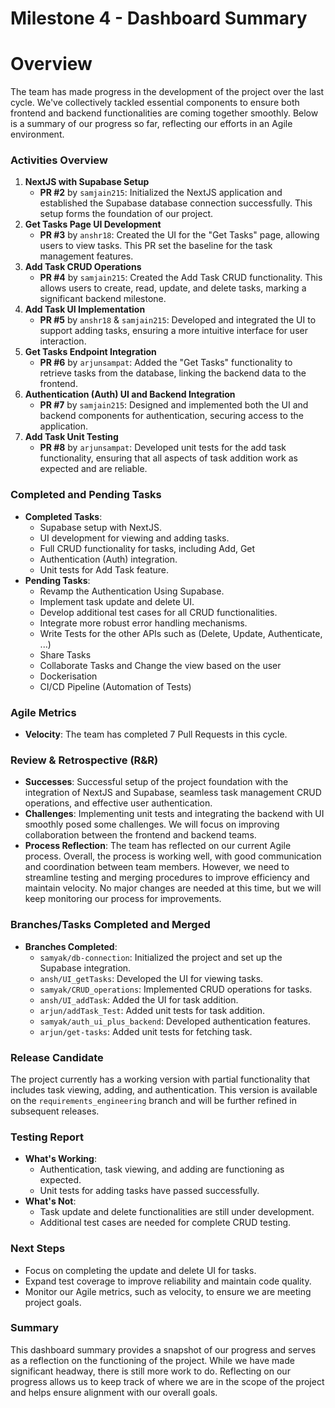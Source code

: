 # Milestone 4 - Dashboard Summary

# Overview

The team has made progress in the development of the project over the last cycle. We've collectively tackled essential components to ensure both frontend and backend functionalities are coming together smoothly. Below is a summary of our progress so far, reflecting our efforts in an Agile environment.

### Activities Overview

1. **NextJS with Supabase Setup**
    - **PR #2** by `samjain215`: Initialized the NextJS application and established the Supabase database connection successfully. This setup forms the foundation of our project.
2. **Get Tasks Page UI Development**
    - **PR #3** by `anshr18`: Created the UI for the "Get Tasks" page, allowing users to view tasks. This PR set the baseline for the task management features.
3. **Add Task CRUD Operations**
    - **PR #4** by `samjain215`: Created the Add Task CRUD functionality. This allows users to create, read, update, and delete tasks, marking a significant backend milestone.
4. **Add Task UI Implementation**
    - **PR #5** by `anshr18` & `samjain215`: Developed and integrated the UI to support adding tasks, ensuring a more intuitive interface for user interaction.
5. **Get Tasks Endpoint Integration**
    - **PR #6** by `arjunsampat`: Added the "Get Tasks" functionality to retrieve tasks from the database, linking the backend data to the frontend.
6. **Authentication (Auth) UI and Backend Integration**
    - **PR #7** by `samjain215`: Designed and implemented both the UI and backend components for authentication, securing access to the application.
7. **Add Task Unit Testing**
    - **PR #8** by `arjunsampat`: Developed unit tests for the add task functionality, ensuring that all aspects of task addition work as expected and are reliable.

### Completed and Pending Tasks

- **Completed Tasks**:
    - Supabase setup with NextJS.
    - UI development for viewing and adding tasks.
    - Full CRUD functionality for tasks, including Add, Get
    - Authentication (Auth) integration.
    - Unit tests for Add Task feature.
- **Pending Tasks**:
    - Revamp the Authentication Using Supabase.
    - Implement task update and delete UI.
    - Develop additional test cases for all CRUD functionalities.
    - Integrate more robust error handling mechanisms.
    - Write Tests for the other APIs such as (Delete, Update, Authenticate, ...)
    - Share Tasks
    - Collaborate Tasks and Change the view based on the user
    - Dockerisation
    - CI/CD Pipeline (Automation of Tests)

### Agile Metrics

- **Velocity**: The team has completed 7 Pull Requests in this cycle.

### Review & Retrospective (R&R)

- **Successes**: Successful setup of the project foundation with the integration of NextJS and Supabase, seamless task management CRUD operations, and effective user authentication.
- **Challenges**: Implementing unit tests and integrating the backend with UI smoothly posed some challenges. We will focus on improving collaboration between the frontend and backend teams.
- **Process Reflection**: The team has reflected on our current Agile process. Overall, the process is working well, with good communication and coordination between team members. However, we need to streamline testing and merging procedures to improve efficiency and maintain velocity. No major changes are needed at this time, but we will keep monitoring our process for improvements.

### Branches/Tasks Completed and Merged

- **Branches Completed**:
    - `samyak/db-connection`: Initialized the project and set up the Supabase integration.
    - `ansh/UI_getTasks`: Developed the UI for viewing tasks.
    - `samyak/CRUD_operations`: Implemented CRUD operations for tasks.
    - `ansh/UI_addTask`: Added the UI for task addition.
    - `arjun/addTask_Test`: Added unit tests for task addition.
    - `samyak/auth_ui_plus_backend`: Developed authentication features.
    - `arjun/get-tasks`: Added unit tests for fetching task.

### Release Candidate

The project currently has a working version with partial functionality that includes task viewing, adding, and authentication. This version is available on the `requirements_engineering` branch and will be further refined in subsequent releases.

### Testing Report

- **What's Working**:
    - Authentication, task viewing, and adding are functioning as expected.
    - Unit tests for adding tasks have passed successfully.
- **What's Not**:
    - Task update and delete functionalities are still under development.
    - Additional test cases are needed for complete CRUD testing.

### Next Steps

- Focus on completing the update and delete UI for tasks.
- Expand test coverage to improve reliability and maintain code quality.
- Monitor our Agile metrics, such as velocity, to ensure we are meeting project goals.

### Summary

This dashboard summary provides a snapshot of our progress and serves as a reflection on the functioning of the project. While we have made significant headway, there is still more work to do. Reflecting on our progress allows us to keep track of where we are in the scope of the project and helps ensure alignment with our overall goals.